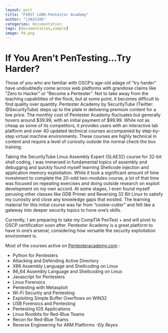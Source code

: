 ```yaml
---
layout: post
title: "FIRST LOOK:Pentester Academy"
author: "|3ASS3XE"
categories: documentation
tags: [documentation,sample]
image: PA.png
---
```

# If You Aren’t PenTesting…Try Harder?
Those of you who are familiar with OSCP’s age-old adage of “try harder” have undoubtedly come across web platforms with grandiose claims like “Zero to Hacker” or “Become a Pentester”. Not to take away from the teaching capabilities of the flock, but at some point, it becomes difficult to find quality over quantity. Pentester Academy by SecurityTube (Twitter: @SecurityTube) steps up to the plate in delivering premium content for a low price. The monthly cost of Pentester Academy fluctuates but generally hovers around $39.99, with an initial payment of $99.99. While not as cheap as some of its competitors, it provides users with an interactive lab platform and over 40 updated technical courses accompanied by step-by-step virtual machine environments. These courses are highly technical in content and require a level of curiosity outside the normal check the box training.  


Taking the SecurityTube Linux Assembly Expert (SLAE32) course for 32-bit shell coding, I was immersed in fundamental topics of assembly and debugging and quickly found myself learning Shellcode injection and application memory exploitation. While it took a significant amount of time investment to complete the 20-odd two-modules course, a lot of that time was focused on repeating exercises and doing outside research on exploit development on my own accord. At some stages, I even found myself perusing other classes like GDB Primer and Reversing 32 Bit Linux to satisfy my curiosity and close any knowledge gaps that existed. The learning material for this initial course was far from “cookie-cutter” and felt like a gateway into deeper security topics to hone one’s skills.


Currently, I am preparing to take my CompTIA PenTest + and will pivot to OSCP certification soon after. Pentester Academy is a great platform to have in one’s arsenal, considering how versatile the security exploitation environment is.


Most of the courses active on  [Pentesteracademy.com](http://pentesteracademy.com/) :
* Python for Pentesters
* Attacking and Defending Active Directory
* X86 Assembly Language and Shellcoding on Linux
* 86_64 Assembly Language and Shellcoding on Linux
* Javascript for Pentesters
* Linux Forensics
* Pentesting with Metasploit
* Wi-Fi Security and Pentesting
* Exploiting Simple Buffer Overflows on WIN32
* USB Forensics and Pentesting
* Pentesting IOS Applications
* Linux Rootkits for Red-Blue Teams
* Recon for Red-Blue Teams
* Reverse Engineering for ARM Platforms
*-Ely Reyes*
